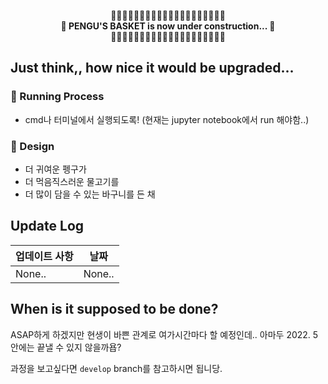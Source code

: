 
<p align="center">
 🚧🚧🚧🚧🚧🚧🚧🚧🚧🚧🚧🚧🚧🚧🚧🚧🚧🚧🚧🚧 <br>
<strong>🚧 PENGU'S BASKET is now under construction... 🚧</strong><br>
  🚧🚧🚧🚧🚧🚧🚧🚧🚧🚧🚧🚧🚧🚧🚧🚧🚧🚧🚧🚧  <br>
</p>


## Just think,, how nice it would be upgraded...

### 🛁 Running Process

*  cmd나 터미널에서 실행되도록! (현재는 jupyter notebook에서 run 해야함..)

### 🐧 Design

* 더 귀여운 펭구가
* 더 먹음직스러운 물고기를
* 더 많이 담을 수 있는 바구니를 든 채



## Update Log

| 업데이트 사항 | 날짜   |
| ------------- | ------ |
| None..        | None.. |



## When is it supposed to be done?

ASAP하게 하겠지만 현생이 바쁜 관계로 여가시간마다 할 예정인데.. 아마두 2022. 5 안에는 끝낼 수 있지 않을까욥?

과정을 보고싶다면 `develop` branch를 참고하시면 됩니당.







